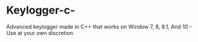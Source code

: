 # Keylogger-c-
Advanced keylogger made in C++ that works on Window 7, 8, 8.1, And 10 - Use at your own discretion
